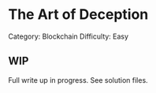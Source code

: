 # The Art of Deception

Category: Blockchain
Difficulty: Easy

## WIP

Full write up in progress.  See solution files.